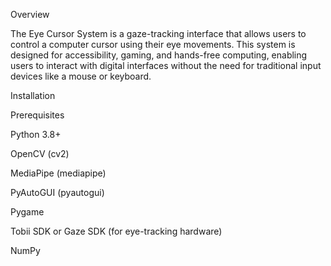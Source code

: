 Overview

The Eye Cursor System is a gaze-tracking interface that allows users to control a computer cursor using their eye movements. This system is designed for accessibility, gaming, and hands-free computing, enabling users to interact with digital interfaces without the need for traditional input devices like a mouse or keyboard.

Installation

Prerequisites

Python 3.8+

OpenCV (cv2)

MediaPipe (mediapipe)

PyAutoGUI (pyautogui)

Pygame

Tobii SDK or Gaze SDK (for eye-tracking hardware)

NumPy

